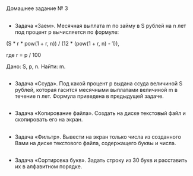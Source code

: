 #
Домашнее задание № 3

##
- Задача «Заем». Месячная выплата m по займу в S рублей на n лет под процент p вычисляется по формуле: 

(S * r * pow(1 + r,  n)) / (12 * (pow(1 + r,  n) - 1)),

где  r = p / 100

Дано: S, p, n. Найти: m.

##
 - Задача «Ссуда». Под какой процент p выдана ссуда величиной S рублей, которая гасится месячными выплатами величиной m в течение n лет. Формула приведена в предыдущей задаче.

##
 - Задача «Копирование файла». Создать на диске текстовый файл и скопировать его на экран.

##
 - Задача «Фильтр». Вывести на экран только числа из созданного Вами на диске текстового файла, содержащего буквы и числа.

##
 - Задача «Сортировка букв». Задать строку из 30 букв и расставить их в алфавитном порядке.

